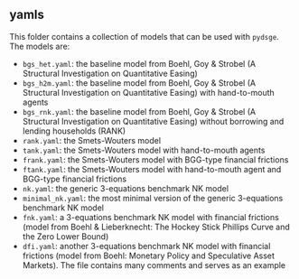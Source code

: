 
## yamls

This folder contains a collection of models that can be used with `pydsge`. The models are:

* `bgs_het.yaml`: the baseline model from Boehl, Goy & Strobel (A Structural Investigation on Quantitative Easing)
* `bgs_h2m.yaml`: the baseline model from Boehl, Goy & Strobel (A Structural Investigation on Quantitative Easing) with hand-to-mouth agents
* `bgs_rnk.yaml`: the baseline model from Boehl, Goy & Strobel (A Structural Investigation on Quantitative Easing) without borrowing and lending households (RANK)
* `rank.yaml`: the Smets-Wouters model
* `tank.yaml`: the Smets-Wouters model with hand-to-mouth agents
* `frank.yaml`: the Smets-Wouters model with BGG-type financial frictions
* `ftank.yaml`: the Smets-Wouters model with hand-to-mouth agent and BGG-type financial frictions
* `nk.yaml`: the generic 3-equations benchmark NK model
* `minimal_nk.yaml`: the most minimal version of the generic 3-equations benchmark NK model
* `fnk.yaml`: a 3-equations benchmark NK model with financial frictions (model from Boehl & Lieberknecht: The Hockey Stick Phillips Curve and the Zero Lower Bound)
* `dfi.yaml`: another 3-equations benchmark NK model with financial frictions (model from Boehl: Monetary Policy and Speculative Asset Markets). The file contains many comments and serves as an example 
